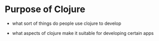 # Purpose of Clojure 

* what sort of things do people use clojure to develop 

* what aspects of clojure make it suitable for developing certain apps 


